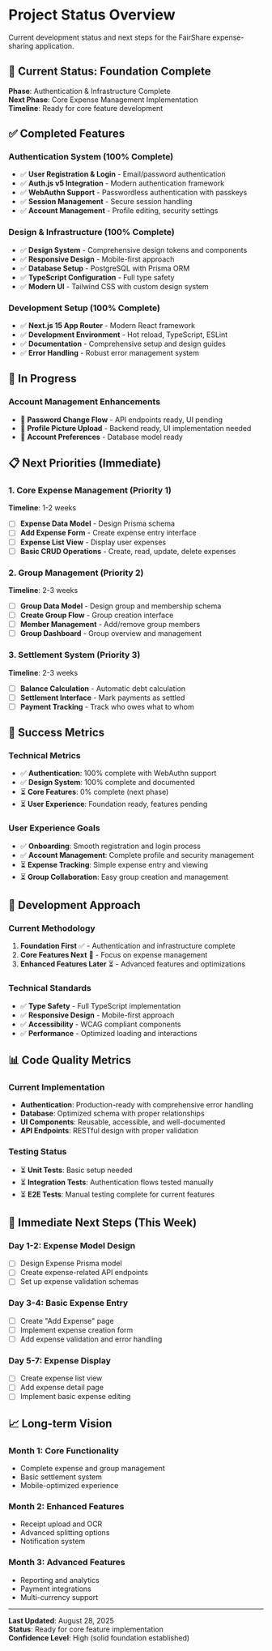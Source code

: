 # Project Status Overview

Current development status and next steps for the FairShare expense-sharing application.

## 🎯 Current Status: Foundation Complete

**Phase**: Authentication & Infrastructure Complete  
**Next Phase**: Core Expense Management Implementation  
**Timeline**: Ready for core feature development

## ✅ Completed Features

### Authentication System (100% Complete)

- ✅ **User Registration & Login** - Email/password authentication
- ✅ **Auth.js v5 Integration** - Modern authentication framework
- ✅ **WebAuthn Support** - Passwordless authentication with passkeys
- ✅ **Session Management** - Secure session handling
- ✅ **Account Management** - Profile editing, security settings

### Design & Infrastructure (100% Complete)

- ✅ **Design System** - Comprehensive design tokens and components
- ✅ **Responsive Design** - Mobile-first approach
- ✅ **Database Setup** - PostgreSQL with Prisma ORM
- ✅ **TypeScript Configuration** - Full type safety
- ✅ **Modern UI** - Tailwind CSS with custom design system

### Development Setup (100% Complete)

- ✅ **Next.js 15 App Router** - Modern React framework
- ✅ **Development Environment** - Hot reload, TypeScript, ESLint
- ✅ **Documentation** - Comprehensive setup and design guides
- ✅ **Error Handling** - Robust error management system

## 🚧 In Progress

### Account Management Enhancements

- 🔄 **Password Change Flow** - API endpoints ready, UI pending
- 🔄 **Profile Picture Upload** - Backend ready, UI implementation needed
- 🔄 **Account Preferences** - Database model ready

## 📋 Next Priorities (Immediate)

### 1. Core Expense Management (Priority 1)

**Timeline**: 1-2 weeks

- [ ] **Expense Data Model** - Design Prisma schema
- [ ] **Add Expense Form** - Create expense entry interface
- [ ] **Expense List View** - Display user expenses
- [ ] **Basic CRUD Operations** - Create, read, update, delete expenses

### 2. Group Management (Priority 2)

**Timeline**: 2-3 weeks

- [ ] **Group Data Model** - Design group and membership schema
- [ ] **Create Group Flow** - Group creation interface
- [ ] **Member Management** - Add/remove group members
- [ ] **Group Dashboard** - Group overview and management

### 3. Settlement System (Priority 3)

**Timeline**: 2-3 weeks

- [ ] **Balance Calculation** - Automatic debt calculation
- [ ] **Settlement Interface** - Mark payments as settled
- [ ] **Payment Tracking** - Track who owes what to whom

## 🎯 Success Metrics

### Technical Metrics

- ✅ **Authentication**: 100% complete with WebAuthn support
- ✅ **Design System**: 100% complete and documented
- ⏳ **Core Features**: 0% complete (next phase)
- ⏳ **User Experience**: Foundation ready, features pending

### User Experience Goals

- ✅ **Onboarding**: Smooth registration and login process
- ✅ **Account Management**: Complete profile and security management
- ⏳ **Expense Tracking**: Simple expense entry and viewing
- ⏳ **Group Collaboration**: Easy group creation and management

## 🚀 Development Approach

### Current Methodology

1. **Foundation First** ✅ - Authentication and infrastructure complete
2. **Core Features Next** 🔄 - Focus on expense management
3. **Enhanced Features Later** ⏳ - Advanced features and optimizations

### Technical Standards

- ✅ **Type Safety** - Full TypeScript implementation
- ✅ **Responsive Design** - Mobile-first approach
- ✅ **Accessibility** - WCAG compliant components
- ✅ **Performance** - Optimized loading and interactions

## 📊 Code Quality Metrics

### Current Implementation

- **Authentication**: Production-ready with comprehensive error handling
- **Database**: Optimized schema with proper relationships
- **UI Components**: Reusable, accessible, and well-documented
- **API Endpoints**: RESTful design with proper validation

### Testing Status

- ⏳ **Unit Tests**: Basic setup needed
- ⏳ **Integration Tests**: Authentication flows tested manually
- ⏳ **E2E Tests**: Manual testing complete for current features

## 🎯 Immediate Next Steps (This Week)

### Day 1-2: Expense Model Design

- [ ] Design Expense Prisma model
- [ ] Create expense-related API endpoints
- [ ] Set up expense validation schemas

### Day 3-4: Basic Expense Entry

- [ ] Create "Add Expense" page
- [ ] Implement expense creation form
- [ ] Add expense validation and error handling

### Day 5-7: Expense Display

- [ ] Create expense list view
- [ ] Add expense detail page
- [ ] Implement basic expense editing

## 📈 Long-term Vision

### Month 1: Core Functionality

- Complete expense and group management
- Basic settlement system
- Mobile-optimized experience

### Month 2: Enhanced Features

- Receipt upload and OCR
- Advanced splitting options
- Notification system

### Month 3: Advanced Features

- Reporting and analytics
- Payment integrations
- Multi-currency support

---

**Last Updated**: August 28, 2025  
**Status**: Ready for core feature implementation  
**Confidence Level**: High (solid foundation established)
